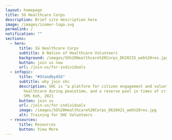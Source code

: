 ```yaml
---
layout: homepage
title: SG Healthcare Corps
description: Brief site description here
image: /images/isomer-logo.svg
permalink: /
notification: ""
sections:
  - hero:
      title: SG Healthcare Corps
      subtitle: A Nation of Healthcare Volunteers
      background: /images/SG%20Healthcare%20Corps_EK20215_web%20res.jpg
      button: join us now
      url: /join-us/for-individuals
  - infopic:
      title: "#Standby4SG"
      subtitle: why join shc
      description: SHC is "a platform for citizen engagement and volunteerism in
        healthcare during peacetime, and a reserve pool in times of crisis" -
        SMS Koh, 2021
      button: join us
      url: /join-us/for-individuals
      image: /images/SG%20Healthcare%20Corps_EK20421_web%20res.jpg
      alt: Training for SHC Volunteers
  - resources:
      title: Resources
      button: View More
---
```

